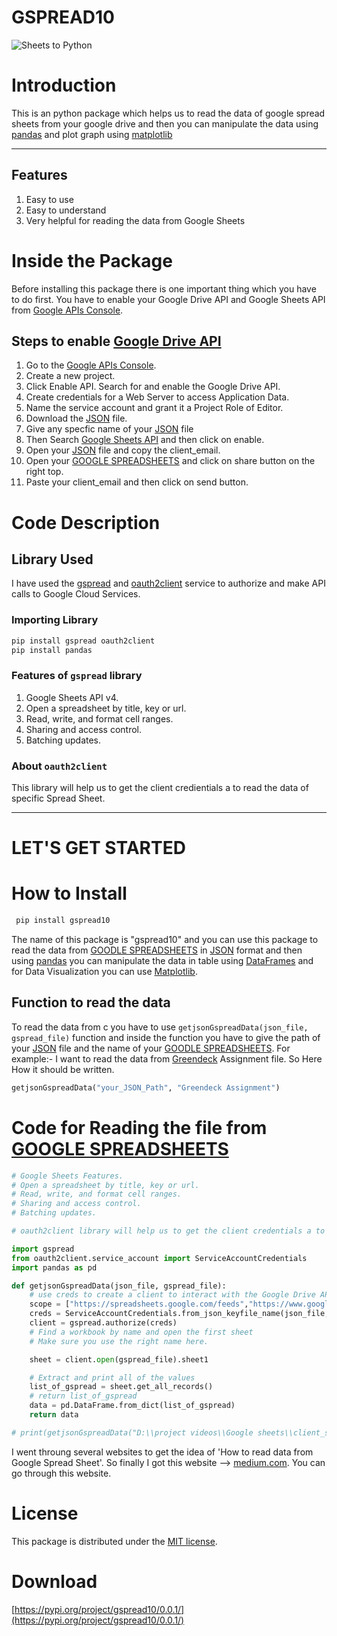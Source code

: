 
# GSPREAD10

![Sheets to Python](https://twilio-cms-prod.s3.amazonaws.com/original_images/python-and-sheets.png)

# Introduction

This is an python package which helps us to read the data of google spread sheets from your google drive and then you can manipulate the data using [pandas](https://pypi.org/project/pandas/) and plot graph using [matplotlib](https://pypi.org/project/matplotlib/)
***

## Features

1. Easy to use
2. Easy to understand
3. Very helpful for reading the data from Google Sheets

# Inside the Package

Before installing this package there is one important thing which you have to do first. You have to enable your Google Drive API and Google Sheets API from [Google APIs Console](console.developers.google.com).

## Steps to enable [Google Drive API](https://www.google.com/intl/en_in/drive/)

1. Go to the [Google APIs Console](https://console.developers.google.com/).
2. Create a new project.
3. Click Enable API. Search for and enable the Google Drive API.
4. Create credentials for a Web Server to access Application Data.
5. Name the service account and grant it a Project Role of Editor.
6. Download the [JSON](https://www.json.org/json-en.html) file.
7. Give any specfic name of your [JSON](https://www.json.org/json-en.html) file
8. Then Search [Google Sheets API](https://developers.google.com/sheets/api) and then click on enable.
9. Open your [JSON](https://www.json.org/json-en.html) file and copy the client_email.
10. Open your [GOOGLE SPREADSHEETS](https://www.google.com/sheets/about/) and click on share button on the right top.
11. Paste your client_email and then click on send button.


# Code Description

## Library Used

I have used the [gspread](https://pypi.org/project/gspread/) and [oauth2client](https://pypi.org/project/oauth2client/) service to authorize and make API calls to Google Cloud Services.

### Importing Library

```python
pip install gspread oauth2client
pip install pandas
```

### Features of **`gspread`** library

1. Google Sheets API v4.
2. Open a spreadsheet by title, key or url.
3. Read, write, and format cell ranges.
4. Sharing and access control.
5. Batching updates.

### About **`oauth2client`**

This library will help us to get the client credientials a to read the data of specific Spread Sheet.
***

# LET'S GET STARTED

# How to Install

```python
 pip install gspread10
```

The name of this package is "gspread10" and you can use this package to read the data from [GOODLE SPREADSHEETS](https://www.google.com/sheets/about/) in [JSON](https://www.json.org/json-en.html) format and then using [pandas](https://pypi.org/project/pandas/) you can manipulate the data in table using [DataFrames](https://pandas.pydata.org/pandas-docs/stable/reference/api/pandas.DataFrame.html) and for Data Visualization you can use [Matplotlib](https://pypi.org/project/matplotlib/).

## Function to read the data

To read the data from c you have to use `getjsonGspreadData(json_file, gspread_file)` function and inside the function you have to give the path of your [JSON](https://www.json.org/json-en.html) file and the name of your [GOODLE SPREADSHEETS](https://www.google.com/sheets/about/).
For example:- I want to read the data from [Greendeck](https://www.greendeck.co/) Assignment file. So Here How it should be written.

``` Python
getjsonGspreadData("your_JSON_Path", "Greendeck Assignment")
```

# Code for Reading the file from [GOOGLE SPREADSHEETS](https://www.google.com/sheets/about/)

```Python
# Google Sheets Features.
# Open a spreadsheet by title, key or url.
# Read, write, and format cell ranges.
# Sharing and access control.
# Batching updates.

# oauth2client library will help us to get the client credentials a to read the data of specific Spread Sheet.

import gspread
from oauth2client.service_account import ServiceAccountCredentials
import pandas as pd

def getjsonGspreadData(json_file, gspread_file):
    # use creds to create a client to interact with the Google Drive API
    scope = ["https://spreadsheets.google.com/feeds","https://www.googleapis.com/auth/drive.file","https://www.googleapis.com/auth/drive"]
    creds = ServiceAccountCredentials.from_json_keyfile_name(json_file, scope)
    client = gspread.authorize(creds)
    # Find a workbook by name and open the first sheet
    # Make sure you use the right name here.

    sheet = client.open(gspread_file).sheet1

    # Extract and print all of the values
    list_of_gspread = sheet.get_all_records()
    # return list_of_gspread
    data = pd.DataFrame.from_dict(list_of_gspread)
    return data

# print(getjsonGspreadData("D:\\project videos\\Google sheets\\client_secret.json", "Greendeck Assignment"))

```

I went throung several websites to get the idea of 'How to read data from Google Spread Sheet'. So finally I got this website --> [medium.com](https://medium.com/analytics-vidhya/how-to-read-and-write-data-to-google-spreadsheet-using-python-ebf54d51a72c). You can go through this website.

# License

This package is distributed under the [MIT license](https://opensource.org/licenses/MIT).

# Download

[https://pypi.org/project/gspread10/0.0.1/](https://pypi.org/project/gspread10/0.0.1/)
